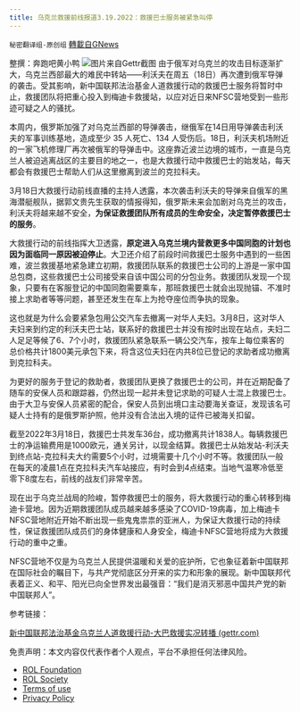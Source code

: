 ```yaml
---
title: 乌克兰救援前线报道3.19.2022：救援巴士服务被紧急叫停
---
```

`秘密翻译组-原创组` [轉載自GNews](https://gnews.org/zh-hans/2191074/)

整撰：奔跑吧黄小鸭
![](https://assets.gnews.org/wp-content/uploads/2022/03/图片1-95.jpg)图片来自Gettr截图
由于俄军对乌克兰的攻击目标逐渐扩大，乌克兰西部最大的难民中转站——利沃夫在周五（18日）再次遭到俄军导弹的袭击。受其影响，新中国联邦法治基金人道救援行动的救援巴士服务将暂时中止，救援团队将把重心投入到梅迪卡救援站，以应对近日来NFSC营地受到一些形迹可疑之人的骚扰。

本周内，俄罗斯加强了对乌克兰西部的导弹袭击，继俄军在14日用导弹袭击利沃夫的军事训练基地，造成至少 35 人死亡、134 人受伤后。18日，利沃夫机场附近的一家飞机修理厂再次被俄军的导弹击中。这座靠近波兰边境的城市，一直是乌克兰人被迫逃离战区的主要目的地之一，也是大救援行动中救援巴士的始发站，每天都会有救援巴士帮助人们从这里撤离到波兰的克拉科夫。

3月18日大救援行动前线直播的主持人透露，本次袭击利沃夫的导弹来自俄军的黑海潜艇舰队，据郭文贵先生获取的情报得知，俄罗斯未来会加剧对乌克兰的攻击，利沃夫将越来越不安全，**为保证救援团队所有成员的生命安全，决定暂停救援巴士的服务**。

大救援行动的前线指挥大卫透露，**原定进入乌克兰境内营救更多中国同胞的计划也因为面临同一原因被迫停止**。大卫还介绍了前段时间救援巴士服务中遇到的一些困难，波兰救援基地紧急建立初期，救援团队联系的救援巴士公司的上游是一家中国总包商，这些救援巴士公司接受来自该中国公司的分包业务。救援团队发现一个现象，只要有在客服登记的中国同胞需要乘车，那班救援巴士就会出现抛锚、不准时接上求助者等等问题，甚至还发生在车上为抢夺座位而争执的现象。

这也就是为什么会要紧急包用公交汽车去撤离一对华人夫妇。3月8日，这对华人夫妇来到约定的利沃夫巴士站，联系好的救援巴士并没有按时出现在站点，夫妇二人足足等候了6、7个小时，救援团队紧急联系一辆公交汽车，按车上每位乘客的总价格共计1800美元承包下来，将含这位夫妇在内共8位已登记的求助者成功撤离到克拉科夫。

为更好的服务于登记的救助者，救援团队更换了救援巴士的公司，并在近期配备了随车的安保人员和跟踪器，仍然出现一起并未登记求助的可疑人士混上救援巴士。由于大卫与安保人员紧密的配合，保安人员到出境口主动要海关查证，发现该名可疑人士持有的是俄罗斯护照，他并没有合法出入境的证件已被海关扣留。

截至2022年3月18日，救援巴士共发车36台，成功撤离共计1838人。每辆救援巴士的净运输费用是1000欧元，通关另计，以现金结算。救援巴士从始发站-利沃夫到终点站-克拉科夫大约需要5个小时，过境需要十几个小时不等。救援团队一般在每天的凌晨1点在克拉科夫汽车站接应，有时会到4点结束。当地气温寒冷低至零下8度左右，前线的战友们非常辛苦。

现在出于乌克兰战局的险峻，暂停救援巴士的服务，将大救援行动的重心转移到梅迪卡营地。因为近期救援团队成员越来越多感染了COVID-19病毒，加上梅迪卡NFSC营地附近开始不断出现一些鬼鬼祟祟的亚洲人，为保证大救援行动的持续性，保证救援团队成员们的身体健康和人身安全，梅迪卡NFSC营地将成为大救援行动的重中之重。

NFSC营地不仅是为乌克兰人民提供温暖和关爱的庇护所，它也象征着新中国联邦在国际社会的瞩目下，与共产党彻底区分开来的实力和形象的展现。新中国联邦代表着正义、和平、阳光已向全世界发出最强音：“我们是消灭邪恶中国共产党的新中国联邦人”。

参考链接：

[新中国联邦法治基金乌克兰人道救援行动-大巴救援实况转播 (gettr.com)](https://gettr.com/streaming/p10ocot6f24)

 

免责声明：本文内容仅代表作者个人观点，平台不承担任何法律风险。

- [ROL Foundation](https://rolfoundation.org/)
- [ROL Society](https://rolsociety.org/)
- [Terms of use](https://gnews.org/terms-of-use-3/)
- [Privacy Policy](https://gnews.org/privacy-policy/)
